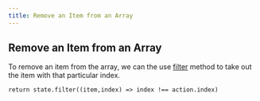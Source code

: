 ```yaml
---
title: Remove an Item from an Array
---
```

## Remove an Item from an Array

To remove an item from the array, we can the use [filter](https://developer.mozilla.org/en-US/docs/Web/JavaScript/Reference/Global_Objects/Array/filter) method to take out the item with that particular index.

```
return state.filter((item,index) => index !== action.index)
```

<!-- The article goes here, in GitHub-flavored Markdown. Feel free to add YouTube videos, images, and CodePen/JSBin embeds  -->
